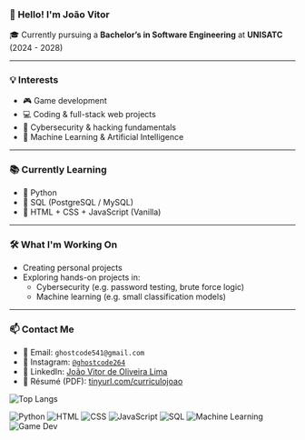 ### 👋 Hello! I'm João Vitor

🎓 Currently pursuing a **Bachelor’s in Software Engineering** at **UNISATC** (2024 - 2028)

---

### 💡 Interests

- 🎮 Game development
- 💻 Coding & full-stack web projects
- 🔐 Cybersecurity & hacking fundamentals
- 🤖 Machine Learning & Artificial Intelligence

---

### 📚 Currently Learning

- 🔹 Python
- 🔹 SQL (PostgreSQL / MySQL)
- 🔹 HTML + CSS + JavaScript (Vanilla)
---

### 🛠️ What I'm Working On

- Creating personal projects 
- Exploring hands-on projects in:
  - Cybersecurity (e.g. password testing, brute force logic)
  - Machine learning (e.g. small classification models)

---

### 📫 Contact Me

- 📧 Email: `ghostcode541@gmail.com`
- 📸 Instagram: [`@ghostcode264`](https://instagram.com/ghostcode264)
- 💼 LinkedIn: [João Vitor de Oliveira Lima](https://www.linkedin.com/in/joão-vitor-de-oliveira-lima-4127ba2b6)
- 📄 Résumé (PDF): [tinyurl.com/curriculojoao](https://tinyurl.com/curriculojoao)


![Top Langs](https://github-readme-stats.vercel.app/api/top-langs/?username=JOHNcoding9&layout=compact&theme=tokyonight)


![Python](https://img.shields.io/badge/Python-3.11-blue)
![HTML](https://img.shields.io/badge/HTML5-E34F26?logo=html5&logoColor=white)
![CSS](https://img.shields.io/badge/CSS3-1572B6?logo=css3&logoColor=white)
![JavaScript](https://img.shields.io/badge/JavaScript-F7DF1E?logo=javascript&logoColor=black)
![SQL](https://img.shields.io/badge/SQL-4479A1?logo=mysql&logoColor=white)
![Machine Learning](https://img.shields.io/badge/Machine_Learning-FF6F00?logo=tensorflow&logoColor=white)
![Game Dev](https://img.shields.io/badge/Game_Development-FF69B4?logo=unity&logoColor=white)
